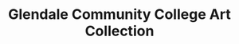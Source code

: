 ---
layout: repo
title: "Glendale Community College Art Collection"
id: 13142
permalink: repos/13142/
---